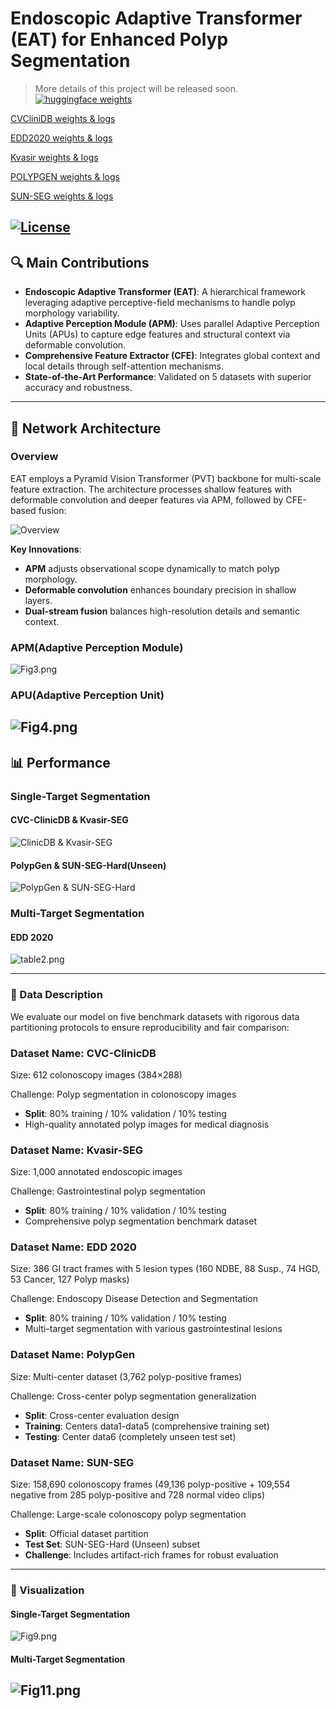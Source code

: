 # Endoscopic Adaptive Transformer (EAT) for Enhanced Polyp Segmentation

> More details of this project will be released soon.
[![huggingface weights](https://img.shields.io/badge/%F0%9F%A4%97%20Weights-deepang/eat-yellow)](https://huggingface.co/deepang/eat)&nbsp;

[CVCliniDB weights & logs](https://huggingface.co/deepang/eat/tree/main/CVCliniDB)

[EDD2020 weights & logs](https://huggingface.co/deepang/eat/tree/main/EDD2020)

[Kvasir weights & logs](https://huggingface.co/deepang/eat/tree/main/Kvasir)

[POLYPGEN weights & logs](https://huggingface.co/deepang/eat/tree/main/POLYPGEN)

[SUN-SEG weights & logs](https://huggingface.co/deepang/eat/tree/main/SUN-SEG)

[![License](https://img.shields.io/badge/License-MIT-blue.svg)](https://opensource.org/licenses/MIT)
---

## 🔍 Main Contributions  
- **Endoscopic Adaptive Transformer (EAT)**: A hierarchical framework leveraging adaptive perceptive-field mechanisms to handle polyp morphology variability.  
- **Adaptive Perception Module (APM)**: Uses parallel Adaptive Perception Units (APUs) to capture edge features and structural context via deformable convolution.  
- **Comprehensive Feature Extractor (CFE)**: Integrates global context and local details through self-attention mechanisms.  
- **State-of-the-Art Performance**: Validated on 5 datasets with superior accuracy and robustness.  

---

## 🧠 Network Architecture  
### Overview
EAT employs a Pyramid Vision Transformer (PVT) backbone for multi-scale feature extraction. The architecture processes shallow features with deformable convolution and deeper features via APM, followed by CFE-based fusion:  

![Overview](./figures/Fig1.png)  

**Key Innovations**:  
- **APM** adjusts observational scope dynamically to match polyp morphology.  
- **Deformable convolution** enhances boundary precision in shallow layers.  
- **Dual-stream fusion** balances high-resolution details and semantic context.  

### APM(Adaptive Perception Module)
![Fig3.png](figures/Fig3.png)

### APU(Adaptive Perception Unit)
![Fig4.png](figures/Fig4.png)
---

## 📊 Performance  
### Single-Target Segmentation
####  CVC-ClinicDB & Kvasir-SEG

![ClinicDB & Kvasir-SEG](./figures/table1.png)

####  PolypGen & SUN-SEG-Hard(Unseen)
![PolypGen & SUN-SEG-Hard](figures/table3.png)


### Multi-Target Segmentation
####  EDD 2020
![table2.png](figures/table2.png)

---

### 📂 Data Description

We evaluate our model on five benchmark datasets with rigorous data partitioning protocols to ensure reproducibility and fair comparison:

### Dataset Name: CVC-ClinicDB

Size: 612 colonoscopy images (384×288)

Challenge: Polyp segmentation in colonoscopy images

- **Split**: 80% training / 10% validation / 10% testing
- High-quality annotated polyp images for medical diagnosis

### Dataset Name: Kvasir-SEG

Size: 1,000 annotated endoscopic images

Challenge: Gastrointestinal polyp segmentation

- **Split**: 80% training / 10% validation / 10% testing
- Comprehensive polyp segmentation benchmark dataset

### Dataset Name: EDD 2020

Size: 386 GI tract frames with 5 lesion types (160 NDBE, 88 Susp., 74 HGD, 53 Cancer, 127 Polyp masks)

Challenge: Endoscopy Disease Detection and Segmentation

- **Split**: 80% training / 10% validation / 10% testing
- Multi-target segmentation with various gastrointestinal lesions

### Dataset Name: PolypGen

Size: Multi-center dataset (3,762 polyp-positive frames)

Challenge: Cross-center polyp segmentation generalization

- **Split**: Cross-center evaluation design
- **Training**: Centers data1-data5 (comprehensive training set)
- **Testing**: Center data6 (completely unseen test set)

### Dataset Name: SUN-SEG

Size: 158,690 colonoscopy frames (49,136 polyp-positive + 109,554 negative from 285 polyp-positive and 728 normal video clips)

Challenge: Large-scale colonoscopy polyp segmentation

- **Split**: Official dataset partition
- **Test Set**: SUN-SEG-Hard (Unseen) subset
- **Challenge**: Includes artifact-rich frames for robust evaluation

---

### 🎨 Visualization  
#### Single-Target Segmentation  
![Fig9.png](figures/Fig9.png)

#### Multi-Target Segmentation  
![Fig11.png](figures/Fig11.png)
---
